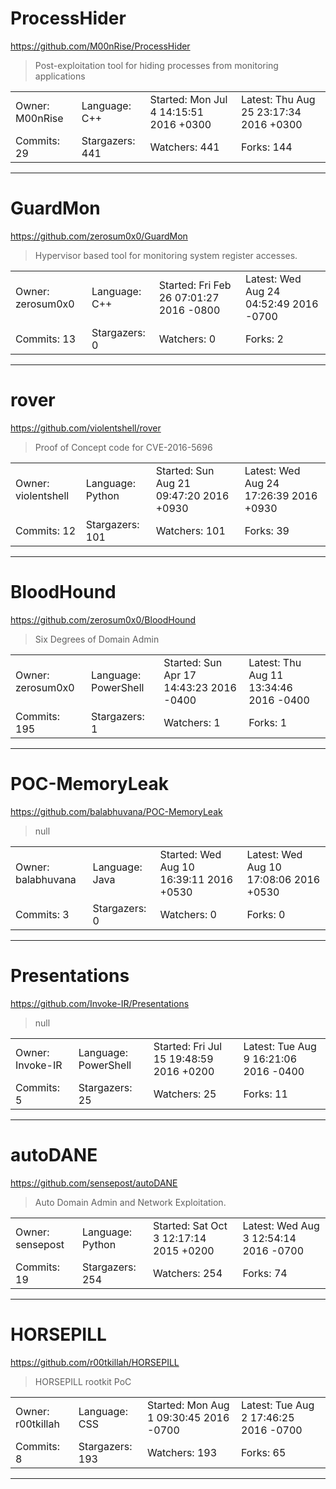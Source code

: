 # ProcessHider

https://github.com/M00nRise/ProcessHider
<blockquote>
Post-exploitation tool for hiding processes from monitoring applications
</blockquote>

<table>
<tr><td>Owner: M00nRise</td>
    <td>Language: C++</td>
    <td>Started: Mon Jul 4 14:15:51 2016 +0300</td>
    <td>Latest: Thu Aug 25 23:17:34 2016 +0300</td></tr>
<tr><td>Commits: 29</td>
    <td>Stargazers: 441</td>
    <td>Watchers: 441</td>
    <td>Forks: 144</td></tr>
</table>

---

# GuardMon

https://github.com/zerosum0x0/GuardMon
<blockquote>
Hypervisor based tool for monitoring system register accesses.
</blockquote>

<table>
<tr><td>Owner: zerosum0x0</td>
    <td>Language: C++</td>
    <td>Started: Fri Feb 26 07:01:27 2016 -0800</td>
    <td>Latest: Wed Aug 24 04:52:49 2016 -0700</td></tr>
<tr><td>Commits: 13</td>
    <td>Stargazers: 0</td>
    <td>Watchers: 0</td>
    <td>Forks: 2</td></tr>
</table>

---

# rover

https://github.com/violentshell/rover
<blockquote>
Proof of Concept code for CVE-2016-5696
</blockquote>

<table>
<tr><td>Owner: violentshell</td>
    <td>Language: Python</td>
    <td>Started: Sun Aug 21 09:47:20 2016 +0930</td>
    <td>Latest: Wed Aug 24 17:26:39 2016 +0930</td></tr>
<tr><td>Commits: 12</td>
    <td>Stargazers: 101</td>
    <td>Watchers: 101</td>
    <td>Forks: 39</td></tr>
</table>

---

# BloodHound

https://github.com/zerosum0x0/BloodHound
<blockquote>
Six Degrees of Domain Admin
</blockquote>

<table>
<tr><td>Owner: zerosum0x0</td>
    <td>Language: PowerShell</td>
    <td>Started: Sun Apr 17 14:43:23 2016 -0400</td>
    <td>Latest: Thu Aug 11 13:34:46 2016 -0400</td></tr>
<tr><td>Commits: 195</td>
    <td>Stargazers: 1</td>
    <td>Watchers: 1</td>
    <td>Forks: 1</td></tr>
</table>

---

# POC-MemoryLeak

https://github.com/balabhuvana/POC-MemoryLeak
<blockquote>
null
</blockquote>

<table>
<tr><td>Owner: balabhuvana</td>
    <td>Language: Java</td>
    <td>Started: Wed Aug 10 16:39:11 2016 +0530</td>
    <td>Latest: Wed Aug 10 17:08:06 2016 +0530</td></tr>
<tr><td>Commits: 3</td>
    <td>Stargazers: 0</td>
    <td>Watchers: 0</td>
    <td>Forks: 0</td></tr>
</table>

---

# Presentations

https://github.com/Invoke-IR/Presentations
<blockquote>
null
</blockquote>

<table>
<tr><td>Owner: Invoke-IR</td>
    <td>Language: PowerShell</td>
    <td>Started: Fri Jul 15 19:48:59 2016 +0200</td>
    <td>Latest: Tue Aug 9 16:21:06 2016 -0400</td></tr>
<tr><td>Commits: 5</td>
    <td>Stargazers: 25</td>
    <td>Watchers: 25</td>
    <td>Forks: 11</td></tr>
</table>

---

# autoDANE

https://github.com/sensepost/autoDANE
<blockquote>
Auto Domain Admin and Network Exploitation.
</blockquote>

<table>
<tr><td>Owner: sensepost</td>
    <td>Language: Python</td>
    <td>Started: Sat Oct 3 12:17:14 2015 +0200</td>
    <td>Latest: Wed Aug 3 12:54:14 2016 -0700</td></tr>
<tr><td>Commits: 19</td>
    <td>Stargazers: 254</td>
    <td>Watchers: 254</td>
    <td>Forks: 74</td></tr>
</table>

---

# HORSEPILL

https://github.com/r00tkillah/HORSEPILL
<blockquote>
HORSEPILL rootkit PoC
</blockquote>

<table>
<tr><td>Owner: r00tkillah</td>
    <td>Language: CSS</td>
    <td>Started: Mon Aug 1 09:30:45 2016 -0700</td>
    <td>Latest: Tue Aug 2 17:46:25 2016 -0700</td></tr>
<tr><td>Commits: 8</td>
    <td>Stargazers: 193</td>
    <td>Watchers: 193</td>
    <td>Forks: 65</td></tr>
</table>

---

